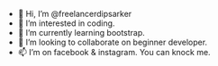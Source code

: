 - 👋 Hi, I’m @freelancerdipsarker
- 👀 I’m interested in coding.
- 🌱 I’m currently learning bootstrap.
- 💞️ I’m looking to collaborate on beginner developer.
- 📫 I’m on facebook & instagram. You can knock me.

<!---
freelancerdipsarker/freelancerdipsarker is a ✨ special ✨ repository because its `README.md` (this file) appears on your GitHub profile.
You can click the Preview link to take a look at your changes.
--->
